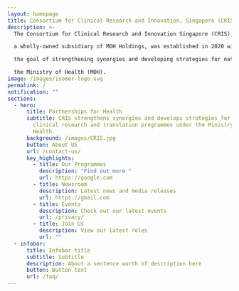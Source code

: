 ```yaml
---
layout: homepage
title: Consortium for Clinical Research and Innovation, Singapore (CRIS)
description: >-
  The Consortium for Clinical Research and Innovation Singapore (CRIS),

  a wholly-owned subsidiary of MOH Holdings, was established in 2020 with

  the goal of strengthening synergies and developing strategies for national clinical research and translation programmes that are under the stewardship of

  the Ministry of Health (MOH).
image: /images/isomer-logo.svg
permalink: /
notification: ""
sections:
  - hero:
      title: Partnerships for Health
      subtitle: CRIS strengthens synergies and develops strategies for national
        clinical research and translation programmes under the Ministry of
        Health.
      background: /images/CRIS.jpg
      button: About US
      url: /contact-us/
      key_highlights:
        - title: Our Programmes
          description: "Find out more "
          url: https://google.com
        - title: Newsroom
          description: Latest news and media releases
          url: https://gmail.com
        - title: Events
          description: Check out our latest events
          url: /privacy/
        - title: Join Us
          description: View our latest roles
          url: ""
  - infobar:
      title: Infobar title
      subtitle: Subtitle
      description: About a sentence worth of description here
      button: Button text
      url: /faq/
---
```


